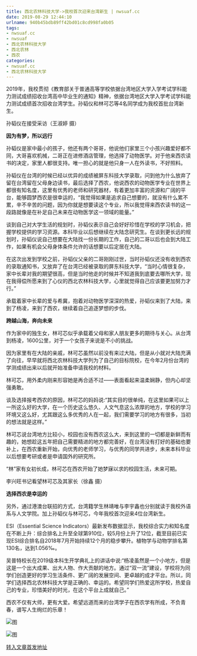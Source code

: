 ```yaml
---
title: 西北农林科技大学->我校首次迎来台湾新生 | nwsuaf.cc
date: 2019-08-29 12:44:10
urlname: 940b45bdb89ff42bd01c8cd998fa0b05
tags: 
- nwsuaf.cc
- nwsuaf
- 西北农林科技大学
- 西北农林
- 西农
categories:
- nwsuaf.cc
- 西北农林科技大学
---
```



2019年，我校贯彻《教育部关于普通高等学校依据台湾地区大学入学考试学科能力测试成绩招收台湾高中毕业生的通知》精神，依据台湾地区大学入学考试学科能力测试成绩首次招收台湾学生。孙韬仪和林可芯等4名同学成为我校首批台湾新生。

孙韬仪在接受采访（王淑婷 摄）

**因为有梦，所以远行**

孙韬仪是家中最小的孩子，他还有两个哥哥，他说他们家里三个小孩兴趣爱好都不同，大哥喜欢机械，二哥正在进修酒店管理，他选择了动物医学。对于他来西农读书的决定，家里人都很支持。唯一担心的就是他只身一人在外读书，不好照料。

孙韬仪在台湾的时候已经以优异的成绩被屏东科技大学录取，问到他为什么放弃了留在台湾留在父母身边读书，最后选择了西农，他说西农的动物医学专业在世界上都很有知名度，这里有优秀的老师和研究器材，有着更加丰富的资源和广阔的平台，能够圆梦西农是很幸运的，“我觉得如果是追求自己想要的，就没有什么累不累，辛不辛苦的问题，因为你就是想要读这个专业，所以我觉得来西农读书的这一段路就像是在补足自己未来在动物医学这一领域的能量。”

谈到自己对大学生活的规划时，孙韬仪表示自己会好好珍惜在学校的学习机会，把握学校提供的学习资源。本科毕业以后想继续在大陆念研究生。在谈到更长远的规划时，孙韬仪说自己想要在大陆找一份长期的工作，自己的二哥以后也会到大陆工作，如果有机会父母身体条件允许的话想要以后定居在大陆。

在这次出发到学校之前，孙韬仪父亲的二哥刚刚过世，当时孙韬仪还没有收到西农的录取通知书，又放弃了在台湾已经被录取的屏东科技大学，“当时心情很复杂，家中长辈对我的期望很高，但是当时他走的时候并不知道我到底要去哪所大学，现在我得偿所愿来到了心仪的西北农林科技大学，心里就觉得自己应该要更加努力才行。”

承载着家中长辈的爱与希冀，抱着对动物医学深深的热爱，孙韬仪来到了大陆，来到了杨凌，来到了西农，继续着自己追逐梦想的步伐。

**跨越山海，奔向未来**

作为家中的独生女，林可芯似乎承载着父母和家人朋友更多的期待与关心。从台湾到杨凌，1600公里，对于一个女孩子来说是不小的挑战。

因为家里有在大陆的亲戚，林可芯虽然以前没有来过大陆，但是从小就对大陆充满了向往，早早就将西北农林科技大学列为了自己的目标院校，在今年2月份台湾的学测成绩出来以后就开始准备申请我校的材料。

林可芯，用外柔内刚来形容她是再合适不过——表面看起来温柔娴静，但内心却坚强勇敢。

谈及选择报考西农的原因，林可芯的妈妈说:“其实目的很单纯，在这里如果可以上一所这么好的大学，在一个历史这么悠久、人文气息这么浓厚的地方，学校的学习环境又这么好，尤其跟这么多优秀的人在一起，我们需要学习的地方有很多，当初的想法就是这样。”

林可芯说台湾地方比较小，校园也没有西农这么大，来到这里的一切都是新鲜而有趣的，她想趁这五年把自己需要精进的地方都完善好，在台湾没有打好的基础也要补上，在西农重新开始，向优秀的老师学习，与优秀的同学共进步，未来本科毕业以后想要考研或者是申请国外的研究所。

“林”家有女初长成，林可芯在西农开始了她梦寐以求的校园生活，未来可期。

李兴旺书记看望林可芯及其家长（徐鑫 摄）

**选择西农是幸运的**

另外，通过港澳台联招的方式，台湾籍学生林靖唯与李宇鑫也分别就读于我校外语系与人文学院。加上孙韬仪与林可芯，今年我校首次迎来4位台湾新生。

ESI（Essential Science Indicators）最新发布数据显示，我校综合实力和知名度在不断上升：综合排名上升至全球第910位，较5月份上升了12位，截至目前已实现ESI综合排名自2018年7月开始持续12个月的稳步攀升。植物学与动物学排名第130名，达到1.056‰。

吴普特校长在2019级本科生开学典礼上的讲话中说:“杨凌虽然是一个小地方，但是这是一个出大成果、出大人物、作大贡献的地方。通过“双一流”建设，学校将为同学们创造更好的学习生活条件、更广阔的发展空间、更卓越的成才平台。所以，同学们选择西北农林科技大学是正确的、幸运的。希望同学们热爱这所学校，热爱自己的专业，珍惜美好的时光，在这个平台上成就自己。”

西农不仅有大师，更有大爱。希望远道而来的台湾学子在西农学有所成，不负青春，谱写人生绚烂的乐章！



![图](https://news.nwsuaf.edu.cn/images/content/2019-08/20190829100230179239.jpg)

![图](https://news.nwsuaf.edu.cn/images/content/2019-08/20190829100202295150.jpg)

[转入文章首发地址](https://news.nwsuaf.edu.cn/xnxw/91508.htm)